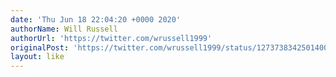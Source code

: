 ```yaml
---
date: 'Thu Jun 18 22:04:20 +0000 2020'
authorName: Will Russell
authorUrl: 'https://twitter.com/wrussell1999'
originalPost: 'https://twitter.com/wrussell1999/status/1273738342501400576'
layout: like
---
```

